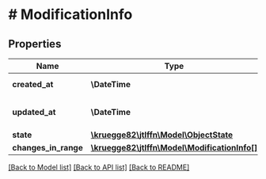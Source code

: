 # # ModificationInfo

## Properties

Name | Type | Description | Notes
------------ | ------------- | ------------- | -------------
**created_at** | **\DateTime** | Created at datetime | [readonly]
**updated_at** | **\DateTime** | Last updated at datetime | [optional] [readonly]
**state** | [**\kruegge82\jtlffn\Model\ObjectState**](ObjectState.md) |  | [optional]
**changes_in_range** | [**\kruegge82\jtlffn\Model\ModificationInfo[]**](ModificationInfo.md) |  | [optional]

[[Back to Model list]](../../README.md#models) [[Back to API list]](../../README.md#endpoints) [[Back to README]](../../README.md)
